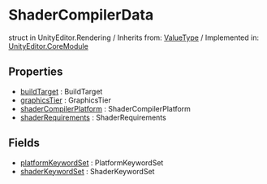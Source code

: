 # ShaderCompilerData
struct in UnityEditor.Rendering
 / Inherits from: <a href="https://docs.unity3d.com/6000.0/Documentation/ScriptReference/ValueType.html">ValueType</a> / Implemented in: <a href="https://docs.unity3d.com/6000.0/Documentation/ScriptReference/UnityEditor.CoreModule.html">UnityEditor.CoreModule</a>
## Properties
- <a href="https://docs.unity3d.com/6000.0/Documentation/ScriptReference/ShaderCompilerData-buildTarget.html">buildTarget</a> : BuildTarget
- <a href="https://docs.unity3d.com/6000.0/Documentation/ScriptReference/ShaderCompilerData-graphicsTier.html">graphicsTier</a> : GraphicsTier
- <a href="https://docs.unity3d.com/6000.0/Documentation/ScriptReference/ShaderCompilerData-shaderCompilerPlatform.html">shaderCompilerPlatform</a> : ShaderCompilerPlatform
- <a href="https://docs.unity3d.com/6000.0/Documentation/ScriptReference/ShaderCompilerData-shaderRequirements.html">shaderRequirements</a> : ShaderRequirements
## Fields
- <a href="https://docs.unity3d.com/6000.0/Documentation/ScriptReference/ShaderCompilerData-platformKeywordSet.html">platformKeywordSet</a> : PlatformKeywordSet
- <a href="https://docs.unity3d.com/6000.0/Documentation/ScriptReference/ShaderCompilerData-shaderKeywordSet.html">shaderKeywordSet</a> : ShaderKeywordSet
